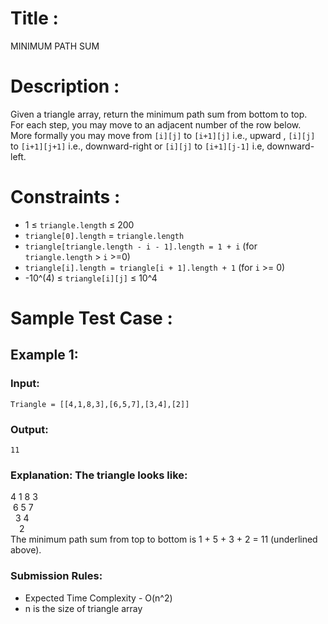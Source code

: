 # Title :
  MINIMUM PATH SUM

# Description :
  Given a triangle array, return the minimum path sum from bottom to top. <br>
  For each step, you may move to an adjacent number of the row below. <br>
  More formally you may move from `[i][j]` to `[i+1][j]` i.e., upward , `[i][j]` to `[i+1][j+1]` i.e., downward-right or `[i][j]` to `[i+1][j-1]` i.e, downward-left.
  
# Constraints :
  - 1 $\leq$ `triangle.length` $\leq$ 200 <br>
  - `triangle[0].length` = `triangle.length` <br>
  - `triangle[triangle.length - i - 1].length = 1 + i`     (for `triangle.length` > `i` >=0) <br> 
  - `triangle[i].length = triangle[i + 1].length + 1`      (for `i` >= 0) <br>
  - -10^(4) $\leq$ `triangle[i][j]` $\leq$ 10^4

# Sample Test Case :
##  Example 1:
###  Input: 
    Triangle = [[4,1,8,3],[6,5,7],[3,4],[2]]
###  Output:
    11
###  Explanation: The triangle looks like:
  4 1 8 3 <br>
  &nbsp;6 5 7 <br>
  &nbsp;&nbsp;3 4 <br>
  &emsp;2 <br>
  The minimum path sum from top to bottom is 1 + 5 + 3 + 2 = 11 (underlined above).
  
### Submission Rules:
  - Expected Time Complexity - O(n^2)
  - n is the size of triangle array
